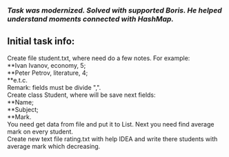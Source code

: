 ### *Task was modernized. Solved with supported Boris. He helped understand moments connected with HashMap.*

## Initial task info:   
Create file student.txt, where need do a few notes. For example:  
   **Ivan Ivanov, economy, 5;                 
   **Peter Petrov, literature, 4;  
   **e.t.c.                                          
Remark: fields must be divide ",".   
Create class Student, where will be save next fields:  
   **Name;  
   **Subject;  
   **Mark.                           
You need get data from file and put it to List<Student>. Next you need find average mark on every student.   
Create new text file rating.txt with help IDEA and write there students with average mark which decreasing.
